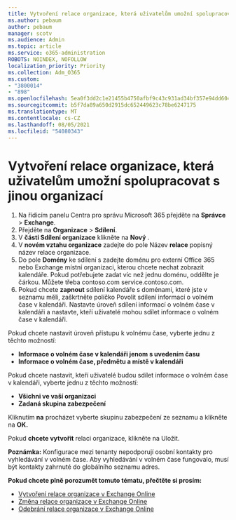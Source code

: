 ```yaml
---
title: Vytvoření relace organizace, která uživatelům umožní spolupracovat s jinou organizací
ms.author: pebaum
author: pebaum
manager: scotv
ms.audience: Admin
ms.topic: article
ms.service: o365-administration
ROBOTS: NOINDEX, NOFOLLOW
localization_priority: Priority
ms.collection: Adm_O365
ms.custom:
- "3800014"
- "898"
ms.openlocfilehash: 5ea0f3dd2c1e21455b4750afbf9c43c931ad34bf357e94dd604ffe5bcdd2fa64
ms.sourcegitcommit: b5f7da89a650d2915dc652449623c78be6247175
ms.translationtype: MT
ms.contentlocale: cs-CZ
ms.lasthandoff: 08/05/2021
ms.locfileid: "54080343"
---
```

# <a name="create-an-organization-relationship-to-allow-your-users-to-collaborate-with-another-organization"></a>Vytvoření relace organizace, která uživatelům umožní spolupracovat s jinou organizací

1. Na řídicím panelu Centra pro správu Microsoft 365 přejděte na **Správce** > **Exchange**.
2. Přejděte na **Organizace** > **Sdílení**.
3. V **části Sdílení organizace** klikněte na **Nový** .
4. V **novém vztahu organizace** zadejte do pole Název **relace** popisný název relace organizace.
5. Do pole **Domény** ke sdílení s zadejte doménu pro externí Office 365 nebo Exchange místní organizaci, kterou chcete nechat zobrazit kalendáře. Pokud potřebujete zadat víc než jednu doménu, oddělte je čárkou. Můžete třeba contoso.com service.contoso.com.
6. Pokud chcete **zapnout** sdílení kalendáře s doménami, které jste v seznamu měli, zaškrtněte políčko Povolit sdílení informací o volném čase v kalendáři. Nastavte úroveň sdílení informací o volném čase v kalendáři a nastavte, kteří uživatelé mohou sdílet informace o volném čase v kalendáři.  

Pokud chcete nastavit úroveň přístupu k volnému čase, vyberte jednu z těchto možností:

- **Informace o volném čase v kalendáři jenom s uvedením času**
- **Informace o volném čase, předmětu a místě v kalendáři**  

 Pokud chcete nastavit, kteří uživatelé budou sdílet informace o volném čase v kalendáři, vyberte jednu z těchto možností:

- **Všichni ve vaší organizaci**
- **Zadaná skupina zabezpečení**  

Kliknutím **na** procházet vyberte skupinu zabezpečení ze seznamu a klikněte na **OK.**

Pokud **chcete vytvořit** relaci organizace, klikněte na Uložit.  

**Poznámka:** Konfigurace mezi tenanty nepodporují osobní kontakty pro vyhledávání v volném čase. Aby vyhledávání v volném čase fungovalo, musí být kontakty zahrnuté do globálního seznamu adres.

**Pokud chcete plně porozumět tomuto tématu, přečtěte si prosím:**

- [Vytvoření relace organizace v Exchange Online](https://docs.microsoft.com/exchange/sharing/organization-relationships/create-an-organization-relationship)
- [Změna relace organizace v Exchange Online](https://docs.microsoft.com/exchange/sharing/organization-relationships/modify-an-organization-relationship)
- [Odebrání relace organizace v Exchange Online](https://docs.microsoft.com/exchange/sharing/organization-relationships/remove-an-organization-relationship)
